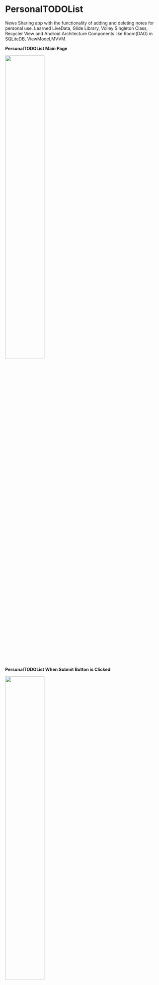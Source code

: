 # PersonalTODOList
News Sharing app with the functionality of adding and deleting notes for personal use. Learned LiveData, Glide Library, Volley Singleton Class, Recycler View and Android Architecture Components like Room(DAO) in SQLiteDB, ViewModel,MVVM.

**PersonalTODOList Main Page**

<img src = ".\img\memeImage.jpg" width="50%">

**PersonalTODOList When Submit Button is Clicked**


<img src = ".\img\memeLoading.jpg" width="50%">

**PersonalTODOList When Delete Button is Clicked**


<img src = ".\img\memeLoading.jpg" width="50%">